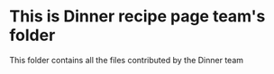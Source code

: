 # This is Dinner recipe page team's folder

This folder contains all the files contributed by the Dinner team
